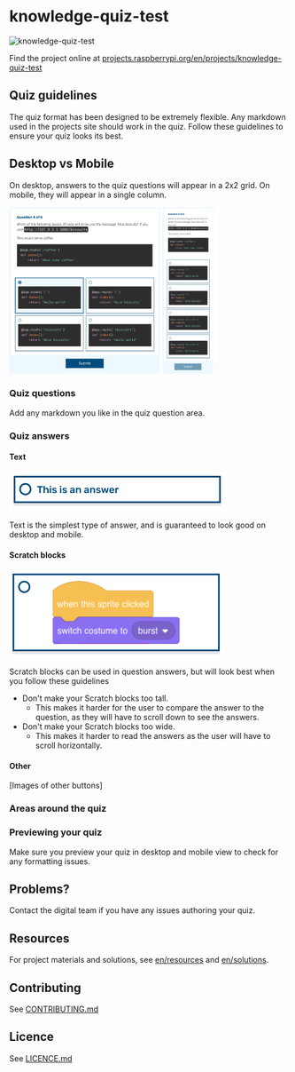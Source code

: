# knowledge-quiz-test

![knowledge-quiz-test](banner.png)

Find the project online at [projects.raspberrypi.org/en/projects/knowledge-quiz-test](https://projects.raspberrypi.org/en/projects/knowledge-quiz-test)

## Quiz guidelines

The quiz format has been designed to be extremely flexible. Any markdown used in the projects site should work in the quiz. Follow these guidelines to ensure your quiz looks its best.

## Desktop vs Mobile

On desktop, answers to the quiz questions will appear in a 2x2 grid. On mobile, they will appear in a single column.

<img src="readmeImages/DesktopExamplePython.png" height="300"> <img src="readmeImages/MobileExamplePython.png" height="300">

### Quiz questions

Add any markdown you like in the quiz question area.

### Quiz answers

#### Text
![Text answer](readmeImages/TextAnswer.png)

Text is the simplest type of answer, and is guaranteed to look good on desktop and mobile.

#### Scratch blocks
![Scratch answer](readmeImages/ScratchAnswer.png)

Scratch blocks can be used in question answers, but will look best when you follow these guidelines

- Don't make your Scratch blocks too tall.
  - This makes it harder for the user to compare the answer to the question, as they will have to scroll down to see the answers.
- Don't make your Scratch blocks too wide.
  - This makes it harder to read the answers as the user will have to scroll horizontally.

#### Other
[Images of other buttons]

### Areas around the quiz

### Previewing your quiz

Make sure you preview your quiz in desktop and mobile view to check for any formatting issues.

## Problems?

Contact the digital team if you have any issues authoring your quiz.

## Resources
For project materials and solutions, see [en/resources](https://github.com/raspberrypilearning/knowledge-quiz-test/tree/master/en/resources) and [en/solutions](https://github.com/raspberrypilearning/knowledge-quiz-test/tree/master/en/solutions).

## Contributing
See [CONTRIBUTING.md](CONTRIBUTING.md)

## Licence
 See [LICENCE.md](LICENCE.md)
